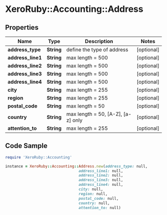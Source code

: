 # XeroRuby::Accounting::Address

## Properties

Name | Type | Description | Notes
------------ | ------------- | ------------- | -------------
**address_type** | **String** | define the type of address | [optional] 
**address_line1** | **String** | max length &#x3D; 500 | [optional] 
**address_line2** | **String** | max length &#x3D; 500 | [optional] 
**address_line3** | **String** | max length &#x3D; 500 | [optional] 
**address_line4** | **String** | max length &#x3D; 500 | [optional] 
**city** | **String** | max length &#x3D; 255 | [optional] 
**region** | **String** | max length &#x3D; 255 | [optional] 
**postal_code** | **String** | max length &#x3D; 50 | [optional] 
**country** | **String** | max length &#x3D; 50, [A-Z], [a-z] only | [optional] 
**attention_to** | **String** | max length &#x3D; 255 | [optional] 

## Code Sample

```ruby
require 'XeroRuby::Accounting'

instance = XeroRuby::Accounting::Address.new(address_type: null,
                                 address_line1: null,
                                 address_line2: null,
                                 address_line3: null,
                                 address_line4: null,
                                 city: null,
                                 region: null,
                                 postal_code: null,
                                 country: null,
                                 attention_to: null)
```


